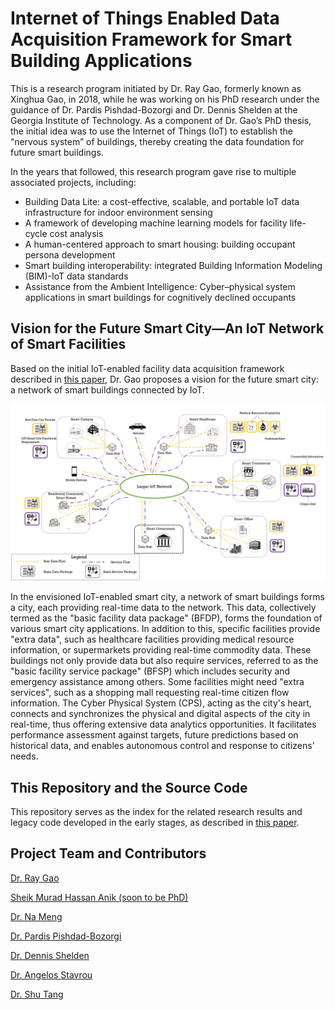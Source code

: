 # Internet of Things Enabled Data Acquisition Framework for Smart Building Applications
This is a research program initiated by Dr. Ray Gao, formerly known as Xinghua Gao, in 2018, while he was working on his PhD research under the guidance of Dr. Pardis Pishdad-Bozorgi and Dr. Dennis Shelden at the Georgia Institute of Technology. As a component of Dr. Gao’s PhD thesis, the initial idea was to use the Internet of Things (IoT) to establish the “nervous system” of buildings, thereby creating the data foundation for future smart buildings. 

In the years that followed, this research program gave rise to multiple associated projects, including:

- Building Data Lite: a cost-effective, scalable, and portable IoT data infrastructure for indoor environment sensing
- A framework of developing machine learning models for facility life-cycle cost analysis
- A human-centered approach to smart housing: building occupant persona development
- Smart building interoperability: integrated Building Information Modeling (BIM)-IoT data standards
- Assistance from the Ambient Intelligence: Cyber–physical system applications in smart buildings for cognitively declined occupants



## Vision for the Future Smart City—An IoT Network of Smart Facilities

Based on the initial IoT-enabled facility data acquisition framework described in [this paper](Papers/IoT_Framework.pdf), Dr. Gao proposes a vision for the future smart city: a network of smart buildings connected by IoT.

![the_figure](Image/envisioned-smart-city.jpg)

In the envisioned IoT-enabled smart city, a network of smart buildings forms a city, each providing real-time data to the network. This data, collectively termed as the "basic facility data package" (BFDP), forms the foundation of various smart city applications. In addition to this, specific facilities provide "extra data", such as healthcare facilities providing medical resource information, or supermarkets providing real-time commodity data. These buildings not only provide data but also require services, referred to as the "basic facility service package" (BFSP) which includes security and emergency assistance among others. Some facilities might need "extra services", such as a shopping mall requesting real-time citizen flow information. The Cyber Physical System (CPS), acting as the city's heart, connects and synchronizes the physical and digital aspects of the city in real-time, thus offering extensive data analytics opportunities. It facilitates performance assessment against targets, future predictions based on historical data, and enables autonomous control and response to citizens' needs.

## This Repository and the Source Code

This repository serves as the index for the related research results and legacy code developed in the early stages, as described in [this paper](Papers/IoT_Framework.pdf).

## Project Team and Contributors

[Dr. Ray Gao](http://www.raygaoai.com/)

[Sheik Murad Hassan Anik (soon to be PhD)](https://www.linkedin.com/in/anik801/)

[Dr. Na Meng](https://people.cs.vt.edu/nm8247/)

[Dr. Pardis Pishdad-Bozorgi](https://bc.gatech.edu/people/pardis-pishdad-bozorgi)

[Dr. Dennis Shelden](https://www.case.rpi.edu/people/dennis-shelded)

[Dr. Angelos Stavrou](https://computing.ece.vt.edu/~angelos/)

[Dr. Shu Tang](https://www.xjtlu.edu.cn/en/departments/academic-departments/civil-engineering/staff/shu-tang)

